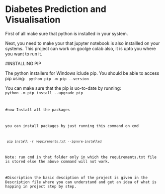 # Diabetes Prediction and Visualisation

First of all make sure that python is installed in your system.

Next, you need to make your that jupyter notebook is also installled on your systems. This project can work on goolge colab also, it is upto you where you want to run it.

#INSTALLING PIP

The python installers for Windows iclude pip. You should be able to access pip using:
<code> python pip -m pip --version </code>

You can make sure that the pip is uo-to-date by running:
<code> python -m pip install --upgrade pip
  
  #now Install all the packages
  
  you can install packages by just running this command on cmd
  
  <code> pip install -r requirements.txt --ignore-installed</code>
  
  Note: run cmd in that folder only in which the requirements.txt file is stored else the above command will not work.

  
  
  
  
  #Discription
  the basic desciption of the project is given in the Description file where you can understand and get an idea of what is happing in project step by step.
